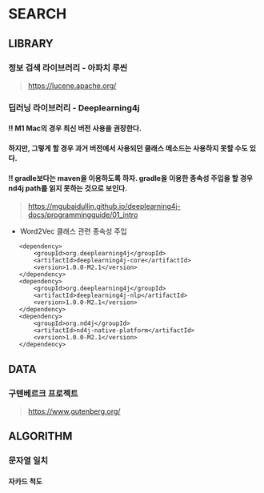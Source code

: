 # SEARCH



## LIBRARY

### 정보 검색 라이브러리 - 아파치 루씬
> https://lucene.apache.org/

### 딥러닝 라이브러리 - Deeplearning4j
#### ‼️ M1 Mac의 경우 최신 버전 사용을 권장한다.
#### 하지만, 그렇게 할 경우 과거 버전에서 사용되던 클래스 메소드는 사용하지 못할 수도 있다.
#### ‼️ gradle보다는 maven을 이용하도록 하자. gradle을 이용한 종속성 주입을 할 경우 nd4j path를 읽지 못하는 것으로 보인다.

> https://mgubaidullin.github.io/deeplearning4j-docs/programmingguide/01_intro

- Word2Vec 클래스 관련 종속성 주입
```Maven
   <dependency>
       <groupId>org.deeplearning4j</groupId>
       <artifactId>deeplearning4j-core</artifactId>
       <version>1.0.0-M2.1</version>
   </dependency>
   <dependency>
       <groupId>org.deeplearning4j</groupId>
       <artifactId>deeplearning4j-nlp</artifactId>
       <version>1.0.0-M2.1</version>
   </dependency>
   <dependency>
       <groupId>org.nd4j</groupId>
       <artifactId>nd4j-native-platform</artifactId>
       <version>1.0.0-M2.1</version>
   </dependency>
```

## DATA
### 구텐베르크 프로젝트
> https://www.gutenberg.org/

## ALGORITHM
### 문자열 일치
#### 자카드 척도
